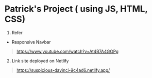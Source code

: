 # Patrick's Project ( using JS, HTML, CSS)

1. Refer

- Responsive Navbar

> https://www.youtube.com/watch?v=At4B7A4GOPg

2. Link site deployed on Netlify

> https://suspicious-davinci-9c4ad6.netlify.app/
